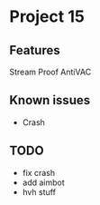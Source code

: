 # Project 15

## Features
Stream Proof
AntiVAC

## Known issues
* Crash

## TODO
* fix crash
* add aimbot
* hvh stuff